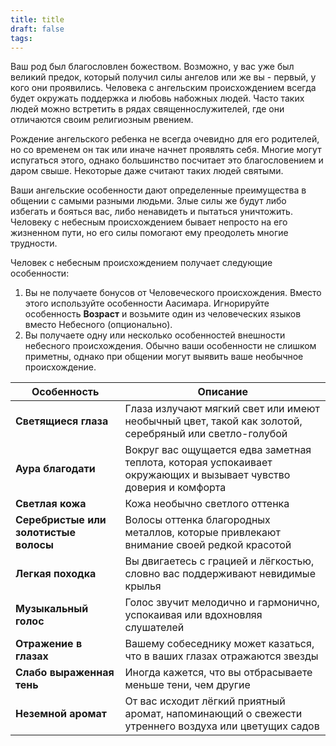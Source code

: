 ```yaml
---
title: title
draft: false
tags:
---
```

Ваш род был благословлен божеством. Возможно, у вас уже был великий предок, который получил силы ангелов или же вы - первый, у кого они проявились. Человека с ангельским происхождением всегда будет окружать поддержка и любовь набожных людей. Часто таких людей можно встретить в рядах священнослужителей, где они отличаются своим религиозным рвением.

Рождение ангельского ребенка не всегда очевидно для его родителей, но со временем он так или иначе начнет проявлять себя. Многие могут испугаться этого, однако большинство посчитает это благословением и даром свыше. Некоторые даже считают таких людей святыми.

Ваши ангельские особенности дают определенные преимущества в общении с самыми разными людьми. Злые силы же будут либо избегать и бояться вас, либо ненавидеть и пытаться уничтожить. Человеку с небесным происхождением бывает непросто на его жизненном пути, но его силы помогают ему преодолеть многие трудности.

Человек с небесным происхождением получает следующие особенности:
1. Вы не получаете бонусов от Человеческого происхождения. Вместо этого используйте особенности Аасимара. Игнорируйте особенность **Возраст** и возьмите один из человеческих языков вместо Небесного (опционально).
2. Вы получаете одну или несколько особенностей внешности небесного происхождения. Обычно ваши особенности не слишком приметны, однако при общении могут выявить ваше необычное происхождение.

| Особенность                           | Описание                                                                                                         |
| ------------------------------------- | ---------------------------------------------------------------------------------------------------------------- |
| **Светящиеся глаза**                  | Глаза излучают мягкий свет или имеют необычный цвет, такой как золотой, серебряный или светло-голубой            |
| **Аура благодати**                    | Вокруг вас ощущается едва заметная теплота, которая успокаивает окружающих и вызывает чувство доверия и комфорта |
| **Светлая кожа**                      | Кожа необычно светлого оттенка                                                                                   |
| **Серебристые или золотистые волосы** | Волосы оттенка благородных металлов, которые привлекают внимание своей редкой красотой                           |
| **Легкая походка**                    | Вы двигаетесь с грацией и лёгкостью, словно вас поддерживают невидимые крылья                                    |
| **Музыкальный голос**                 | Голос звучит мелодично и гармонично, успокаивая или вдохновляя слушателей                                        |
| **Отражение в глазах**                | Вашему собеседнику может казаться, что в ваших глазах отражаются звезды                                          |
| **Слабо выраженная тень**             | Иногда кажется, что вы отбрасываете меньше тени, чем другие                                                      |
| **Неземной аромат**                   | От вас исходит лёгкий приятный аромат, напоминающий о свежести утреннего воздуха или цветущих садов              |
